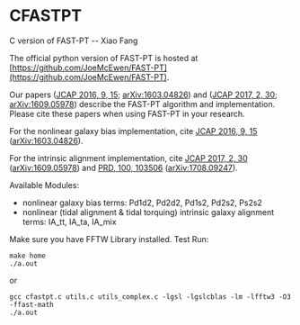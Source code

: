 # CFASTPT
C version of FAST-PT
-- Xiao Fang

The official python version of FAST-PT is hosted at [https://github.com/JoeMcEwen/FAST-PT](https://github.com/JoeMcEwen/FAST-PT).

Our papers ([JCAP 2016, 9, 15](https://iopscience.iop.org/article/10.1088/1475-7516/2016/09/015); [arXiv:1603.04826](https://arxiv.org/abs/1603.04826)) and ([JCAP 2017, 2, 30](https://iopscience.iop.org/article/10.1088/1475-7516/2017/02/030); [arXiv:1609.05978](https://arxiv.org/abs/1609.05978)) describe the FAST-PT algorithm and implementation. Please cite these papers when using FAST-PT in your research.

For the nonlinear galaxy bias implementation, cite [JCAP 2016, 9, 15](https://iopscience.iop.org/article/10.1088/1475-7516/2016/09/015) ([arXiv:1603.04826](https://arxiv.org/abs/1603.04826)).

For the intrinsic alignment implementation, cite [JCAP 2017, 2, 30](https://iopscience.iop.org/article/10.1088/1475-7516/2017/02/030) ([arXiv:1609.05978](https://arxiv.org/abs/1609.05978)) and [PRD, 100, 103506](https://journals.aps.org/prd/abstract/10.1103/PhysRevD.100.103506) ([arXiv:1708.09247](https://arxiv.org/abs/1708.09247)).

Available Modules:
* nonlinear galaxy bias terms: Pd1d2, Pd2d2, Pd1s2, Pd2s2, Ps2s2
* nonlinear (tidal alignment & tidal torquing) intrinsic galaxy alignment terms: IA_tt, IA_ta, IA_mix

Make sure you have FFTW Library installed.
Test Run:
```shell
make home
./a.out
```
or
```shell
gcc cfastpt.c utils.c utils_complex.c -lgsl -lgslcblas -lm -lfftw3 -O3 -ffast-math
./a.out
```
